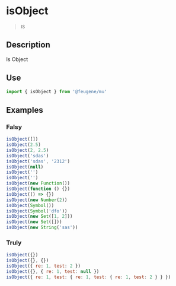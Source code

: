 # isObject

> <small>IS</small>

## Description

Is Object

## Use

```js
import { isObject } from '@feugene/mu'
```

## Examples

### Falsy

```js
isObject([])
isObject(2.5)
isObject(2, 2.5)
isObject('sdas')
isObject('sdas', '2312')
isObject(null)
isObject('')
isObject('')
isObject(new Function())
isObject(function () {})
isObject(() => {})
isObject(new Number(2))
isObject(Symbol())
isObject(Symbol('dfo'))
isObject(new Set([1, 2]))
isObject(new Set([]))
isObject(new String('sas'))
```

### Truly

```js
isObject({})
isObject({}, {})
isObject({ re: 1, test: 2 })
isObject({}, { re: 1, test: null })
isObject({ re: 1, test: { re: 1, test: { re: 1, test: 2 } } })
```
